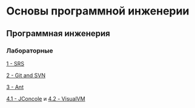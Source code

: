 # Основы программной инженерии
## Программная инженерия
### Лабораторные
[1 - SRS](https://github.com/CandyGoose/Fundamentals_of_SE/tree/main/lab1)

[2 - Git and SVN](https://github.com/CandyGoose/Fundamentals_of_SE/tree/main/lab2)

[3 - Ant](https://github.com/CandyGoose/Fundamentals_of_SE/tree/main/lab3)

[4.1 - JConcole](https://github.com/CandyGoose/Fundamentals_of_SE/tree/main/lab4-part1) и [4.2 - VisualVM](https://github.com/CandyGoose/Fundamentals_of_SE/tree/main/lab4-part2)

